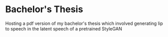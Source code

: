 # Bachelor's Thesis
Hosting a pdf version of my bachelor's thesis which involved generating lip to speech in the latent speech of a pretrained StyleGAN
